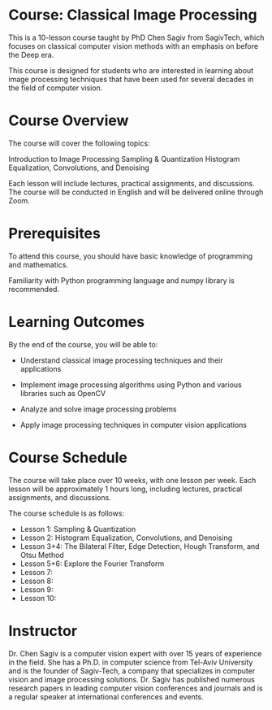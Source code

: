 # Course: Classical Image Processing #

This is a 10-lesson course taught by PhD Chen Sagiv from SagivTech, which focuses on classical computer vision methods with an emphasis on before the Deep era. 


This course is designed for students who are interested in learning about image processing techniques that have been used for several decades in the field of computer vision.

# Course Overview #
The course will cover the following topics:

Introduction to Image Processing
Sampling & Quantization
Histogram Equalization, Convolutions, and Denoising

Each lesson will include lectures, practical assignments, and discussions. 
The course will be conducted in English and will be delivered online through Zoom.

# Prerequisites

To attend this course, you should have basic knowledge of programming and mathematics. 

Familiarity with Python programming language and numpy library is recommended.

# Learning Outcomes
By the end of the course, you will be able to:

- Understand classical image processing techniques and their applications

- Implement image processing algorithms using Python and various libraries such as OpenCV

- Analyze and solve image processing problems

- Apply image processing techniques in computer vision applications

# Course Schedule #
The course will take place over 10 weeks, with one lesson per week. Each lesson will be approximately 1 hours long, including lectures, practical assignments, and discussions. 

The course schedule is as follows:

- Lesson 1: Sampling & Quantization
- Lesson 2: Histogram Equalization, Convolutions, and Denoising
- Lesson 3+4: The Bilateral Filter, Edge Detection, Hough Transform, and Otsu Method
- Lesson 5+6: Explore the Fourier Transform
- Lesson 7: 
- Lesson 8: 
- Lesson 9: 
- Lesson 10: 


# Instructor
Dr. Chen Sagiv is a computer vision expert with over 15 years of experience in the field. She has a Ph.D. in computer science from Tel-Aviv University and is the founder of Sagiv-Tech, a company that specializes in computer vision and image processing solutions. 
Dr. Sagiv has published numerous research papers in leading computer vision conferences and journals and is a regular speaker at international conferences and events.
